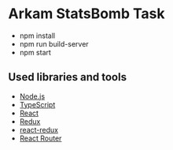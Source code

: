 # Arkam StatsBomb Task

-   npm install
-   npm run build-server
-   npm start

## Used libraries and tools

-   [Node.js](http://nodejs.org/)
-   [TypeScript](https://www.typescriptlang.org/)
-   [React](https://facebook.github.io/react/)
-   [Redux](http://redux.js.org/)
-   [react-redux](https://www.npmjs.com/package/react-redux)
-   [React Router](https://reacttraining.com/react-router)
